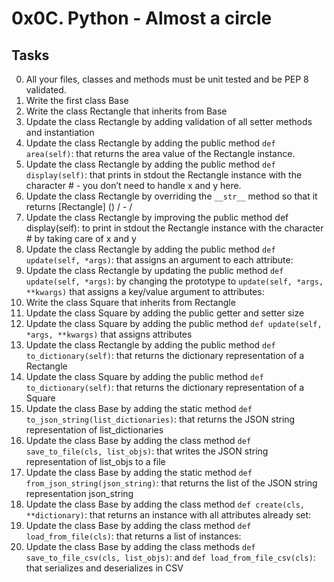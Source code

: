 # 0x0C. Python - Almost a circle
## Tasks
0. All your files, classes and methods must be unit tested and be PEP 8 validated.
1. Write the first class Base
2. Write the class Rectangle that inherits from Base
3. Update the class Rectangle by adding validation of all setter methods and instantiation
4. Update the class Rectangle by adding the public method `def area(self)`: that returns the area value of the Rectangle instance.
5. Update the class Rectangle by adding the public method `def display(self)`: that prints in stdout the Rectangle instance with the character # - you don’t need to handle x and y here.
6. Update the class Rectangle by overriding the `__str__` method so that it returns \[Rectangle\] (<id>) <x>/<y> - <width>/<height>
7. Update the class Rectangle by improving the public method def display(self): to print in stdout the Rectangle instance with the character # by taking care of x and y
8. Update the class Rectangle by adding the public method `def update(self, *args)`: that assigns an argument to each attribute:
9. Update the class Rectangle by updating the public method `def update(self, *args)`: by changing the prototype to `update(self, *args, **kwargs)` that assigns a key/value argument to attributes:
10. Write the class Square that inherits from Rectangle
11. Update the class Square by adding the public getter and setter size
12. Update the class Square by adding the public method `def update(self, *args, **kwargs)` that assigns attributes
13. Update the class Rectangle by adding the public method `def to_dictionary(self)`: that returns the dictionary representation of a Rectangle
14. Update the class Square by adding the public method `def to_dictionary(self)`: that returns the dictionary representation of a Square
15. Update the class Base by adding the static method `def to_json_string(list_dictionaries)`: that returns the JSON string representation of list_dictionaries
16. Update the class Base by adding the class method `def save_to_file(cls, list_objs)`: that writes the JSON string representation of list_objs to a file
17. Update the class Base by adding the static method `def from_json_string(json_string)`: that returns the list of the JSON string representation json_string
18. Update the class Base by adding the class method `def create(cls, **dictionary)`: that returns an instance with all attributes already set:
19. Update the class Base by adding the class method `def load_from_file(cls)`: that returns a list of instances:
20. Update the class Base by adding the class methods `def save_to_file_csv(cls, list_objs)`: and `def load_from_file_csv(cls)`: that serializes and deserializes in CSV
